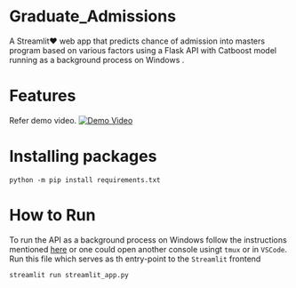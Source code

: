 # Graduate_Admissions
A Streamlit❤️ web app that predicts chance of admission into masters program based on various factors using a Flask API  with Catboost model running as a background process on Windows .



# Features 
Refer demo video.
[![Demo Video](http://img.youtube.com/vi/fjgICznjG2Q/0.jpg)](http://www.youtube.com/watch?v=fjgICznjG2Q "")


# Installing packages

```
python -m pip install requirements.txt
```


# How to Run
To run the API as a background process on Windows follow the  instructions mentioned [here](https://towardsdatascience.com/deploying-flask-on-windows-b2839d8148fa)
or one could open another console usingt ```tmux``` or in ```VSCode```.
Run this file which serves as th entry-point to the ```Streamlit``` frontend
```
streamlit run streamlit_app.py
```
